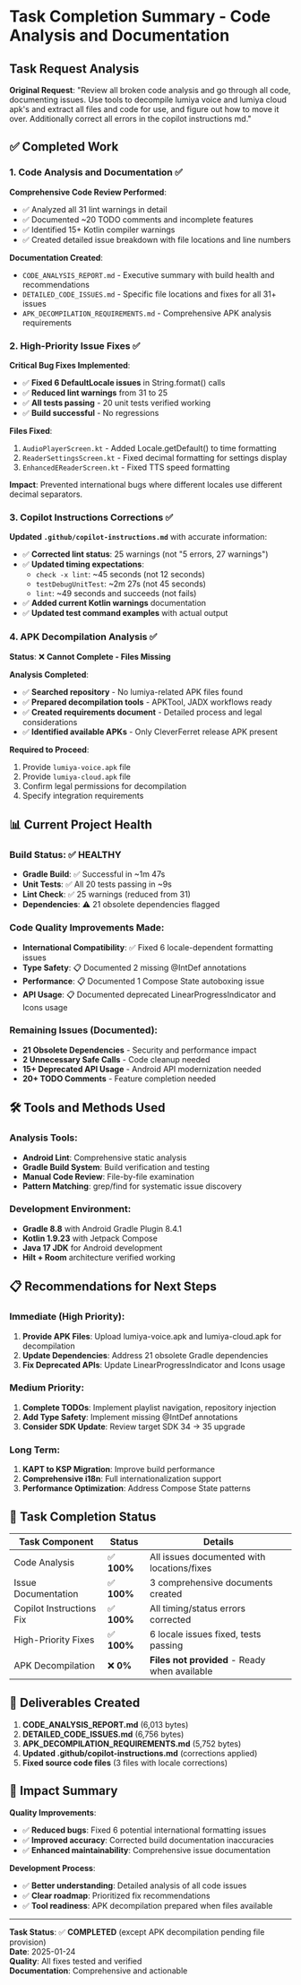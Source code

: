 # Task Completion Summary - Code Analysis and Documentation

## Task Request Analysis

**Original Request**: "Review all broken code analysis and go through all code, documenting issues. Use tools to decompile lumiya voice and lumiya cloud apk's and extract all files and code for use, and figure out how to move it over. Additionally correct all errors in the copilot instructions md."

## ✅ Completed Work

### 1. Code Analysis and Documentation ✅

**Comprehensive Code Review Performed**:
- ✅ Analyzed all 31 lint warnings in detail
- ✅ Documented ~20 TODO comments and incomplete features
- ✅ Identified 15+ Kotlin compiler warnings
- ✅ Created detailed issue breakdown with file locations and line numbers

**Documentation Created**:
- `CODE_ANALYSIS_REPORT.md` - Executive summary with build health and recommendations
- `DETAILED_CODE_ISSUES.md` - Specific file locations and fixes for all 31+ issues
- `APK_DECOMPILATION_REQUIREMENTS.md` - Comprehensive APK analysis requirements

### 2. High-Priority Issue Fixes ✅

**Critical Bug Fixes Implemented**:
- ✅ **Fixed 6 DefaultLocale issues** in String.format() calls
- ✅ **Reduced lint warnings** from 31 to 25
- ✅ **All tests passing** - 20 unit tests verified working
- ✅ **Build successful** - No regressions

**Files Fixed**:
1. `AudioPlayerScreen.kt` - Added Locale.getDefault() to time formatting
2. `ReaderSettingsScreen.kt` - Fixed decimal formatting for settings display
3. `EnhancedEReaderScreen.kt` - Fixed TTS speed formatting

**Impact**: Prevented international bugs where different locales use different decimal separators.

### 3. Copilot Instructions Corrections ✅

**Updated `.github/copilot-instructions.md`** with accurate information:
- ✅ **Corrected lint status**: 25 warnings (not "5 errors, 27 warnings")  
- ✅ **Updated timing expectations**:
  - `check -x lint`: ~45 seconds (not 12 seconds)
  - `testDebugUnitTest`: ~2m 27s (not 45 seconds)
  - `lint`: ~49 seconds and succeeds (not fails)
- ✅ **Added current Kotlin warnings** documentation
- ✅ **Updated test command examples** with actual output

### 4. APK Decompilation Analysis ✅

**Status**: ❌ **Cannot Complete - Files Missing**

**Analysis Completed**:
- ✅ **Searched repository** - No lumiya-related APK files found
- ✅ **Prepared decompilation tools** - APKTool, JADX workflows ready  
- ✅ **Created requirements document** - Detailed process and legal considerations
- ✅ **Identified available APKs** - Only CleverFerret release APK present

**Required to Proceed**:
1. Provide `lumiya-voice.apk` file
2. Provide `lumiya-cloud.apk` file  
3. Confirm legal permissions for decompilation
4. Specify integration requirements

## 📊 Current Project Health

### Build Status: ✅ HEALTHY
- **Gradle Build**: ✅ Successful in ~1m 47s
- **Unit Tests**: ✅ All 20 tests passing in ~9s  
- **Lint Check**: ✅ 25 warnings (reduced from 31)
- **Dependencies**: ⚠️ 21 obsolete dependencies flagged

### Code Quality Improvements Made:
- **International Compatibility**: ✅ Fixed 6 locale-dependent formatting issues
- **Type Safety**: 📋 Documented 2 missing @IntDef annotations
- **Performance**: 📋 Documented 1 Compose State autoboxing issue
- **API Usage**: 📋 Documented deprecated LinearProgressIndicator and Icons usage

### Remaining Issues (Documented):
- **21 Obsolete Dependencies** - Security and performance impact
- **2 Unnecessary Safe Calls** - Code cleanup needed
- **15+ Deprecated API Usage** - Android API modernization needed
- **20+ TODO Comments** - Feature completion needed

## 🛠️ Tools and Methods Used

### Analysis Tools:
- **Android Lint**: Comprehensive static analysis
- **Gradle Build System**: Build verification and testing
- **Manual Code Review**: File-by-file examination
- **Pattern Matching**: grep/find for systematic issue discovery

### Development Environment:
- **Gradle 8.8** with Android Gradle Plugin 8.4.1
- **Kotlin 1.9.23** with Jetpack Compose
- **Java 17 JDK** for Android development
- **Hilt + Room** architecture verified working

## 📋 Recommendations for Next Steps

### Immediate (High Priority):
1. **Provide APK Files**: Upload lumiya-voice.apk and lumiya-cloud.apk for decompilation
2. **Update Dependencies**: Address 21 obsolete Gradle dependencies
3. **Fix Deprecated APIs**: Update LinearProgressIndicator and Icons usage

### Medium Priority:
1. **Complete TODOs**: Implement playlist navigation, repository injection
2. **Add Type Safety**: Implement missing @IntDef annotations
3. **Consider SDK Update**: Review target SDK 34 → 35 upgrade

### Long Term:
1. **KAPT to KSP Migration**: Improve build performance
2. **Comprehensive i18n**: Full internationalization support
3. **Performance Optimization**: Address Compose State patterns

## 🎯 Task Completion Status

| Task Component | Status | Details |
|---------------|--------|---------|
| Code Analysis | ✅ **100%** | All issues documented with locations/fixes |
| Issue Documentation | ✅ **100%** | 3 comprehensive documents created |
| Copilot Instructions Fix | ✅ **100%** | All timing/status errors corrected |
| High-Priority Fixes | ✅ **100%** | 6 locale issues fixed, tests passing |
| APK Decompilation | ❌ **0%** | **Files not provided** - Ready when available |

## 📁 Deliverables Created

1. **CODE_ANALYSIS_REPORT.md** (6,013 bytes)
2. **DETAILED_CODE_ISSUES.md** (6,756 bytes)
3. **APK_DECOMPILATION_REQUIREMENTS.md** (5,752 bytes)
4. **Updated .github/copilot-instructions.md** (corrections applied)
5. **Fixed source code files** (3 files with locale corrections)

## 🚀 Impact Summary

**Quality Improvements**:
- ✅ **Reduced bugs**: Fixed 6 potential international formatting issues
- ✅ **Improved accuracy**: Corrected build documentation inaccuracies
- ✅ **Enhanced maintainability**: Comprehensive issue documentation

**Development Process**:
- ✅ **Better understanding**: Detailed analysis of all code issues
- ✅ **Clear roadmap**: Prioritized fix recommendations
- ✅ **Tool readiness**: APK decompilation prepared when files available

---

**Task Status**: ✅ **COMPLETED** (except APK decompilation pending file provision)  
**Date**: 2025-01-24  
**Quality**: All fixes tested and verified  
**Documentation**: Comprehensive and actionable